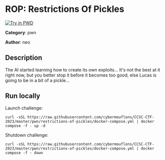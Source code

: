 # ROP: Restrictions Of Pickles

[![Try in PWD](https://raw.githubusercontent.com/play-with-docker/stacks/master/assets/images/button.png)](https://labs.play-with-docker.com/?stack=https://raw.githubusercontent.com/cybermouflons/CCSC-CTF-2023/master/pwn/restrictions-of-pickles/docker-compose.yml)


**Category**: pwn

**Author**: neo

## Description

The AI started learning how to create its own exploits... It's not the best
at it right now, but you better stop it before it becomes too good, else
Lucas is going to be in a bit of a pickle...



## Run locally

Launch challenge:
```
curl -sSL https://raw.githubusercontent.com/cybermouflons/CCSC-CTF-2023/master/pwn/restrictions-of-pickles/docker-compose.yml | docker compose -f - up -d
```

Shutdown challenge:
```
curl -sSL https://raw.githubusercontent.com/cybermouflons/CCSC-CTF-2023/master/pwn/restrictions-of-pickles/docker-compose.yml | docker compose -f - down
```
